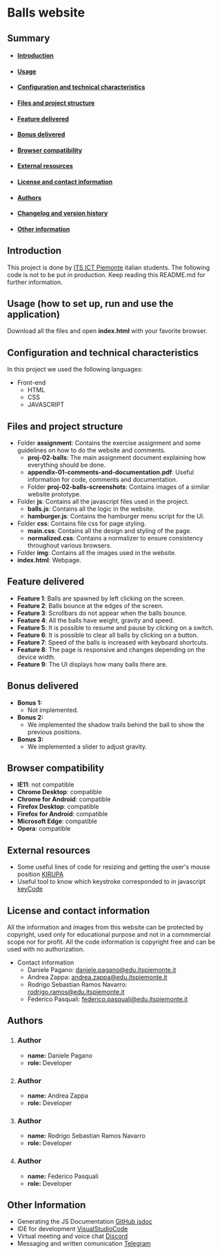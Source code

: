 # Balls website
## Summary
- #### [Introduction](#introduction)  
- #### [Usage](#usage)  
- #### [Configuration and technical characteristics](#configuration)  
- #### [Files and project structure](#files)
- #### [Feature delivered](#feature)
- #### [Bonus delivered](#bonus)
- #### [Browser compatibility](#compatibility)
- #### [External resources](#external)
- #### [License and contact information](#license)
- #### [Authors](#autors)
- #### [Changelog and version history](#external)
- #### [Other information](#other)

## Introduction <a id="introduction"></a>
This project is done by [ITS ICT Piemonte](https://www.its-ictpiemonte.it/) italian students. The following code is not to be put in production. Keep reading this README.md for further information.

## Usage (how to set up, run and use the application) <a id="usage"></a>
Download all the files and open **index.html** with your favorite browser.

## Configuration and technical characteristics <a id="configuration"></a>
In this project we used the following languages:
- Front-end
    - HTML
    - CSS
    - JAVASCRIPT

## Files and project structure <a id="files"></a>
* Folder **assignment**: Contains the exercise assignment and some guidelines on how to do the website and comments.
    * **proj-02-balls**: The main assignment document explaining how everything should be done.
    * **appendix-01-comments-and-documentation.pdf**: Useful information for code, comments and documentation.
    * Folder **proj-02-balls-screenshots**: Contains images of a similar website prototype.
* Folder **js**: Contains all the javascript files used in the project.
    - **balls.js**: Contains all the logic in the website.  
    - **hamburger.js**: Contains the hamburger menu script for the UI. 
* Folder **css**: Contains file css for page styling.
    - **main.css**: Contains all the design and styling of the page.
    - **normalized.css**: Contains a normalizer to ensure consistency throughout various browsers.
* Folder **img**: Contains all the images used in the website.
* **index.html**: Webpage.

## Feature delivered <a id="feature"></a>
- **Feature 1**: Balls are spawned by left clicking on the screen.
- **Feature 2**: Balls bounce at the edges of the screen.
- **Feature 3**: Scrollbars do not appear when the balls bounce.
- **Feature 4**: All the balls have weight, gravity and speed.
- **Feature 5**: It is possible to resume and pause by clicking on a switch.
- **Feature 6**: It is possible to clear all balls by clicking on a button.
- **Feature 7**: Speed of the balls is increased with keyboard shortcuts.
- **Feature 8**: The page is responsive and changes depending on the device width.
- **Feature 9**: The UI displays how many balls there are.

## Bonus delivered <a id="bonus"></a>
- **Bonus 1:**
    - Not implemented.
- **Bonus 2:**
    - We implemented the shadow trails behind the ball to show the previous positions.
- **Bonus 3:**
    - We implemented a slider to adjust gravity.

## Browser compatibility <a id="compatibility"></a>
- **IE11**: not compatible
- **Chrome Desktop**: compatible
- **Chrome for Android**: compatible
- **Firefox Desktop**: compatible
- **Firefox for Android**: compatible
- **Microsoft Edge**: compatible
- **Opera**: compatible

## External resources <a id="external"></a>
* Some useful lines of code for resizing and getting the user's mouse position
[KIRUPA](https://www.kirupa.com/canvas/follow_mouse_cursor.htm)
* Useful tool to know which keystroke corresponded to in javascript [keyCode](https://keycode.info/)

## License and contact information <a id="license"></a>
All the information and images from this website can be protected by copyright, used only for educational purpose and not in a commmercial scope nor for profit. All the code information is copyright free and can be used with no authorization.
- Contact information
    - Daniele Pagano: daniele.pagano@edu.itspiemonte.it
    - Andrea Zappa: andrea.zappa@edu.itspiemonte.it
    - Rodrigo Sebastian Ramos Navarro: rodrigo.ramos@edu.itspiemonte.it
    - Federico Pasquali: federico.pasquali@edu.itspiemonte.it

## Authors <a id="authors"></a>
1. ### Author
    - **name:** Daniele Pagano
    - **role:** Developer
2. ### Author
    - **name:** Andrea Zappa
    - **role:** Developer
3. ### Author
    - **name:** Rodrigo Sebastian Ramos Navarro
    - **role:** Developer
4. ### Author
    - **name:** Federico Pasquali
    - **role:** Developer

## Other Information <a id="other"></a>
- Generating the JS Documentation [GitHub jsdoc](https://github.com/jsdoc/jsdoc)
- IDE for development [VisualStudioCode](https://code.visualstudio.com/)
- Virtual meeting and voice chat [Discord](https://discord.com/)
- Messaging and written comunication [Telegram](https://web.telegram.org/)